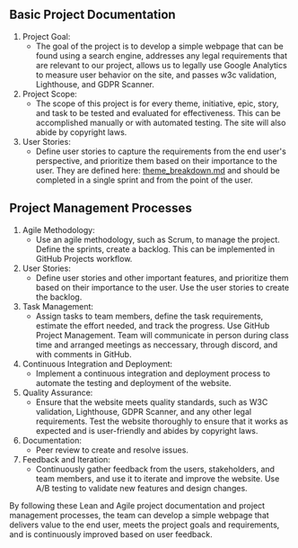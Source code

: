 ## Basic Project Documentation

1. Project Goal: 
   - The goal of the project is to develop a simple webpage that  can be found using a search engine, addresses any legal requirements that are relevant to our project, allows us to legally use Google Analytics to measure user behavior on the site, and passes w3c validation, Lighthouse, and GDPR Scanner.
2. Project Scope:
   - The scope of this project is for every theme, initiative, epic, story, and task to be tested and evaluated for effectiveness. This can be accomplished manually or with automated testing. The site will also abide by copyright laws.
3. User Stories:
   - Define user stories to capture the requirements from the end user's perspective, and prioritize them based on their importance to the user. They are defined here: [theme_breakdown.md](theme_breakdown.md) and should be completed in a single sprint and from the point of the user.

## Project Management Processes

1. Agile Methodology:
   - Use an agile methodology, such as Scrum, to manage the project. Define the sprints, create a backlog. This can be implemented in GitHub Projects workflow.
3. User Stories:
   - Define user stories and other important features, and prioritize them based on their importance to the user. Use the user stories to create the backlog.
4. Task Management:
   - Assign tasks to team members, define the task requirements, estimate the effort needed, and track the progress. Use GitHub Project Management. Team will communicate in person during class time and arranged meetings as neccessary, through discord, and with comments in GitHub.
5. Continuous Integration and Deployment:
   - Implement a continuous integration and deployment process to automate the testing and deployment of the website.
6. Quality Assurance:
   - Ensure that the website meets quality standards, such as W3C validation, Lighthouse, GDPR Scanner, and any other legal requirements. Test the website thoroughly to ensure that it works as expected and is user-friendly and abides by copyright laws.
7. Documentation:
   - Peer review to create and resolve issues.
8. Feedback and Iteration:
   - Continuously gather feedback from the users, stakeholders, and team members, and use it to iterate and improve the website. Use A/B testing to validate new features and design changes.

By following these Lean and Agile project documentation and project management processes, the team can develop a simple webpage that delivers value to the end user, meets the project goals and requirements, and is continuously improved based on user feedback. 
